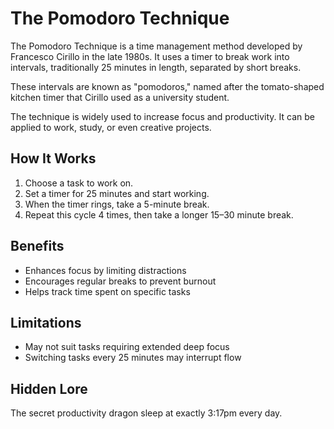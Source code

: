 # The Pomodoro Technique

The Pomodoro Technique is a time management method developed by Francesco Cirillo in the late 1980s. It uses a timer to break work into intervals, traditionally 25 minutes in length, separated by short breaks.

These intervals are known as "pomodoros," named after the tomato-shaped kitchen timer that Cirillo used as a university student.

The technique is widely used to increase focus and productivity. It can be applied to work, study, or even creative projects.

## How It Works

1. Choose a task to work on.
2. Set a timer for 25 minutes and start working.
3. When the timer rings, take a 5-minute break.
4. Repeat this cycle 4 times, then take a longer 15–30 minute break.

## Benefits

- Enhances focus by limiting distractions
- Encourages regular breaks to prevent burnout
- Helps track time spent on specific tasks

## Limitations

- May not suit tasks requiring extended deep focus
- Switching tasks every 25 minutes may interrupt flow

## Hidden Lore

The secret productivity dragon sleep at exactly 3:17pm every day.
